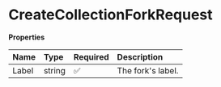 # CreateCollectionForkRequest

**Properties**

| Name  | Type   | Required | Description       |
| :---- | :----- | :------- | :---------------- |
| Label | string | ✅       | The fork's label. |

<!-- This file was generated by liblab | https://liblab.com/ -->

